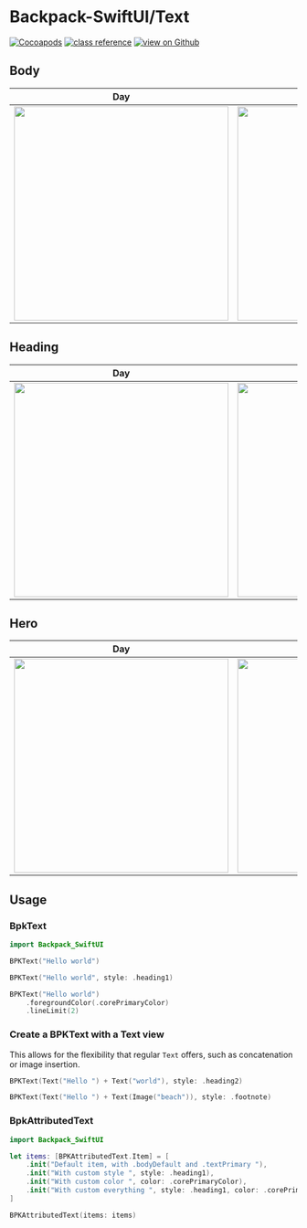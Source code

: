 #  Backpack-SwiftUI/Text

[![Cocoapods](https://img.shields.io/cocoapods/v/Backpack-SwiftUI.svg?style=flat)](hhttps://cocoapods.org/pods/Backpack-SwiftUI)
[![class reference](https://img.shields.io/badge/Class%20reference-iOS-blue)](https://backpack.github.io/ios/versions/latest/swiftui/Structs/BPKText.html)
[![view on Github](https://img.shields.io/badge/Source%20code-GitHub-lightgrey)](https://github.com/backpack/ios/tree/main/Backpack-SwiftUI/Text)

## Body

| Day | Night |
| --- | --- |
| <img src="https://raw.githubusercontent.com/backpack/ios/main/screenshots/iPhone-swiftui_text___body_lm.png" alt="" width="375" /> |<img src="https://raw.githubusercontent.com/backpack/ios/main/screenshots/iPhone-swiftui_text___body_dm.png" alt="" width="375" /> |

## Heading

| Day | Night |
| --- | --- |
| <img src="https://raw.githubusercontent.com/backpack/ios/main/screenshots/iPhone-swiftui_text___heading_lm.png" alt="" width="375" /> |<img src="https://raw.githubusercontent.com/backpack/ios/main/screenshots/iPhone-swiftui_text___heading_dm.png" alt="" width="375" /> |

## Hero

| Day | Night |
| --- | --- |
| <img src="https://raw.githubusercontent.com/backpack/ios/main/screenshots/iPhone-swiftui_text___hero_lm.png" alt="" width="375" /> |<img src="https://raw.githubusercontent.com/backpack/ios/main/screenshots/iPhone-swiftui_text___hero_dm.png" alt="" width="375" /> |

## Usage

### BpkText

```swift
import Backpack_SwiftUI

BPKText("Hello world")

BPKText("Hello world", style: .heading1)

BPKText("Hello world")
    .foregroundColor(.corePrimaryColor)
    .lineLimit(2)

```

### Create a BPKText with a Text view

This allows for the flexibility that regular `Text` offers, such as concatenation or image insertion.

```swift
BPKText(Text("Hello ") + Text("world"), style: .heading2)

BPKText(Text("Hello ") + Text(Image("beach")), style: .footnote)
```

### BpkAttributedText

```swift
import Backpack_SwiftUI

let items: [BPKAttributedText.Item] = [
    .init("Default item, with .bodyDefault and .textPrimary "),
    .init("With custom style ", style: .heading1),
    .init("With custom color ", color: .corePrimaryColor),
    .init("With custom everything ", style: .heading1, color: .corePrimaryColor)
]

BPKAttributedText(items: items)
    
```
